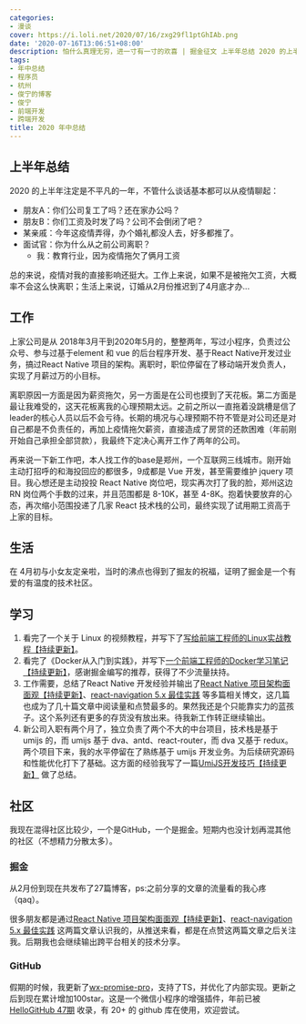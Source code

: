 ```yaml
---
categories:
- 漫谈
cover: https://i.loli.net/2020/07/16/zxg29fl1ptGhIAb.png
date: '2020-07-16T13:06:51+08:00'
description: 怕什么真理无穷，进一寸有一寸的欢喜 | 掘金征文 上半年总结 2020 的上半年注定是不平凡的一年，不管什么谈话基本都可以从疫情聊起：  朋友A：你们公司复工了吗？还在家办公吗？ 朋友B：你们工资及时发了吗？公司不会倒闭了吧？ 某亲戚：今年这疫情弄得，办个婚礼都没人去，好多都推了。 面试官：你为什么从之前公司离职？  我：教育行业，因为疫情拖欠了俩月工资    总的来说，疫情对我的直接影响还挺大。...
tags:
- 年中总结
- 程序员
- 杭州
- 俊宁的博客
- 俊宁
- 前端开发
- 跨端开发
title: 2020 年中总结
---
```


## 上半年总结

2020 的上半年注定是不平凡的一年，不管什么谈话基本都可以从疫情聊起：

- 朋友A：你们公司复工了吗？还在家办公吗？
- 朋友B：你们工资及时发了吗？公司不会倒闭了吧？
- 某亲戚：今年这疫情弄得，办个婚礼都没人去，好多都推了。
- 面试官：你为什么从之前公司离职？
  - 我：教育行业，因为疫情拖欠了俩月工资

总的来说，疫情对我的直接影响还挺大。工作上来说，如果不是被拖欠工资，大概率不会这么快离职；生活上来说，订婚从2月份推迟到了4月底才办...

## 工作

上家公司是从 2018年3月干到2020年5月的，整整两年，写过小程序，负责过公众号、参与过基于element 和 vue 的后台程序开发、基于React Native开发过业务，搞过React Native 项目的架构。离职时，职位停留在了移动端开发负责人，实现了月薪过万的小目标。

离职原因一方面是因为薪资拖欠，另一方面是在公司也摸到了天花板。第二方面是最让我难受的，这天花板离我的心理预期太远。之前之所以一直拖着没跳槽是信了leader的核心人员以后不会亏待。长期的境况与心理预期不符不管是对公司还是对自己都是不负责任的，再加上疫情拖欠薪资，直接造成了房贷的还款困难（年前刚开始自己承担全部贷款），我最终下定决心离开工作了两年的公司。

再来说一下新工作吧，本人找工作的base是郑州，一个互联网三线城市。刚开始主动打招呼的和海投回应的都很多，9成都是 Vue 开发，甚至需要维护 jquery 项目。我心想还是主动投投 React Native 岗位吧，现实再次打了我的脸，郑州这边 RN 岗位两个手数的过来，并且范围都是 8-10K，甚至 4-8K。抱着快要放弃的心态，再次缩小范围投递了几家 React 技术栈的公司，最终实现了试用期工资高于上家的目标。

## 生活

在 4月初与小女友定亲啦，当时的沸点也得到了掘友的祝福，证明了掘金是一个有爱的有温度的技术社区。

## 学习

1. 看完了一个关于 Linux 的视频教程，并写下了[写给前端工程师的Linux实战教程【持续更新】](https://juejin.im/post/5e81e2db518825737b4ad911)。
2. 看完了《Docker从入门到实践》，并写下[一个前端工程师的Docker学习笔记【持续更新】](https://juejin.im/post/5e839f2851882573ab44f1b4)，感谢掘金编写的推荐，获得了不少流量扶持。
3. 工作需要，总结了React Native 开发经验并输出了[React Native 项目架构面面观【持续更新】](https://juejin.im/post/5e535e0df265da576b566397)、[react-navigation 5.x 最佳实践](https://juejin.im/post/5e50f3ace51d4526ef5f8d56) 等多篇相关博文，这几篇也成为了几十篇文章中阅读量和点赞最多的。果然我还是个只能靠实力的蓝孩子。这个系列还有更多的存货没有放出来。待我新工作转正继续输出。
4. 新公司入职有两个月了，独立负责了两个不大的中台项目，技术栈是基于 umijs 的，而 umijs 基于 dva、antd、react-router，而 dva 又基于 redux。两个项目下来，我的水平停留在了熟练基于 umijs 开发业务。为后续研究源码和性能优化打下了基础。这方面的经验我写了一篇[UmiJS开发技巧【持续更新】](https://juejin.im/post/5ef1dd62f265da02981f0266) 做了总结。

## 社区

我现在混得社区比较少，一个是GitHub，一个是掘金。短期内也没计划再混其他的社区（不想精力分散太多）。

### 掘金

从2月份到现在共发布了27篇博客，ps:之前分享的文章的流量看的我心疼（qaq）。

很多朋友都是通过[React Native 项目架构面面观【持续更新】](https://juejin.im/post/5e535e0df265da576b566397)、[react-navigation 5.x 最佳实践](https://juejin.im/post/5e50f3ace51d4526ef5f8d56) 这两篇文章认识我的，从推送来看，都是在点赞这两篇文章之后关注我。后期我也会继续输出跨平台相关的技术分享。

### GitHub

假期的时候，我更新了[wx-promise-pro](https://github.com/youngjuning/wx-promise-pro)，支持了TS，并优化了内部实现。更新之后到现在累计增加100star。这是一个微信小程序的增强插件，年前已被 [HelloGitHub 47期](https://hellogithub.com/periodical/volume/47/#wx-promise-pro) 收录，有 20+ 的 github 库在使用，欢迎尝试。
